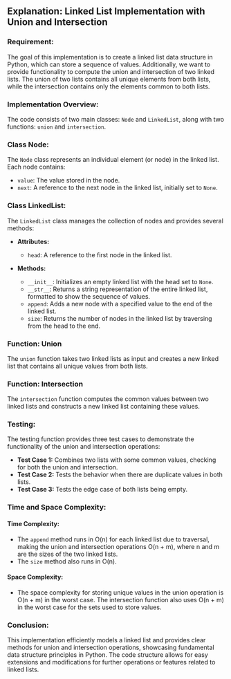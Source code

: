 ## Explanation: Linked List Implementation with Union and Intersection

### Requirement:
The goal of this implementation is to create a linked list data structure in Python, which can store a sequence of values. Additionally, we want to provide functionality to compute the union and intersection of two linked lists. The union of two lists contains all unique elements from both lists, while the intersection contains only the elements common to both lists.

### Implementation Overview:
The code consists of two main classes: `Node` and `LinkedList`, along with two functions: `union` and `intersection`.

### Class Node:
The `Node` class represents an individual element (or node) in the linked list. Each node contains:

- `value`: The value stored in the node.
- `next`: A reference to the next node in the linked list, initially set to `None`.

### Class LinkedList:
The `LinkedList` class manages the collection of nodes and provides several methods:

- **Attributes:**
  - `head`: A reference to the first node in the linked list.

- **Methods:**
  - `__init__`: Initializes an empty linked list with the head set to `None`.
  - `__str__`: Returns a string representation of the entire linked list, formatted to show the sequence of values.
  - `append`: Adds a new node with a specified value to the end of the linked list.
  - `size`: Returns the number of nodes in the linked list by traversing from the head to the end.

### Function: Union
The `union` function takes two linked lists as input and creates a new linked list that contains all unique values from both lists.

### Function: Intersection
The `intersection` function computes the common values between two linked lists and constructs a new linked list containing these values.

### Testing:
The testing function provides three test cases to demonstrate the functionality of the union and intersection operations:

- **Test Case 1:** Combines two lists with some common values, checking for both the union and intersection.
- **Test Case 2:** Tests the behavior when there are duplicate values in both lists.
- **Test Case 3:** Tests the edge case of both lists being empty.

### Time and Space Complexity:
#### Time Complexity:
- The `append` method runs in O(n) for each linked list due to traversal, making the union and intersection operations O(n + m), where n and m are the sizes of the two linked lists.
- The `size` method also runs in O(n).

#### Space Complexity:
- The space complexity for storing unique values in the union operation is O(n + m) in the worst case. The intersection function also uses O(n + m) in the worst case for the sets used to store values.

### Conclusion:
This implementation efficiently models a linked list and provides clear methods for union and intersection operations, showcasing fundamental data structure principles in Python. The code structure allows for easy extensions and modifications for further operations or features related to linked lists.
